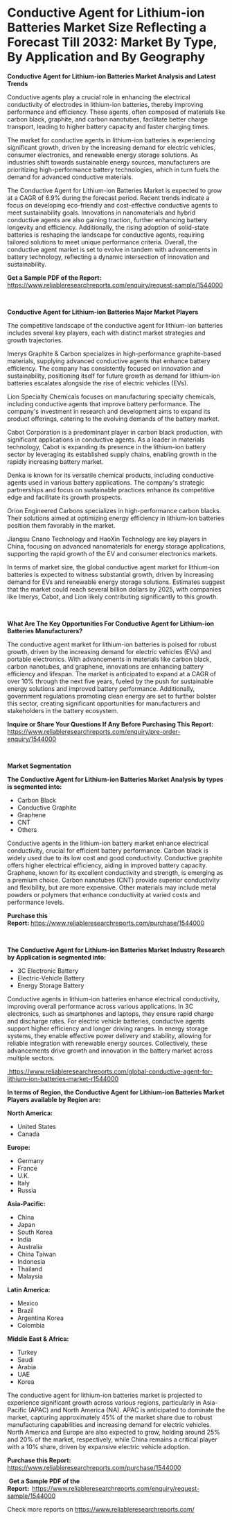 <p><h1>Conductive Agent for Lithium-ion Batteries Market Size Reflecting a Forecast Till 2032: Market By Type, By Application and By Geography</h1></p><p><strong>Conductive Agent for Lithium-ion Batteries Market Analysis and Latest Trends</strong></p>
<p><p>Conductive agents play a crucial role in enhancing the electrical conductivity of electrodes in lithium-ion batteries, thereby improving performance and efficiency. These agents, often composed of materials like carbon black, graphite, and carbon nanotubes, facilitate better charge transport, leading to higher battery capacity and faster charging times.</p><p>The market for conductive agents in lithium-ion batteries is experiencing significant growth, driven by the increasing demand for electric vehicles, consumer electronics, and renewable energy storage solutions. As industries shift towards sustainable energy sources, manufacturers are prioritizing high-performance battery technologies, which in turn fuels the demand for advanced conductive materials.</p><p>The Conductive Agent for Lithium-ion Batteries Market is expected to grow at a CAGR of 6.9% during the forecast period. Recent trends indicate a focus on developing eco-friendly and cost-effective conductive agents to meet sustainability goals. Innovations in nanomaterials and hybrid conductive agents are also gaining traction, further enhancing battery longevity and efficiency. Additionally, the rising adoption of solid-state batteries is reshaping the landscape for conductive agents, requiring tailored solutions to meet unique performance criteria. Overall, the conductive agent market is set to evolve in tandem with advancements in battery technology, reflecting a dynamic intersection of innovation and sustainability.</p></p>
<p><strong>Get a Sample PDF of the Report:&nbsp;</strong> <a href="https://www.reliableresearchreports.com/enquiry/request-sample/1544000?utm_campaign=3057&utm_medium=2&utm_source=Github&utm_content=ia&utm_term=02042025&utm_id=conductive-agent-for-lithium-ion-batteries">https://www.reliableresearchreports.com/enquiry/request-sample/1544000</a></p>
<p>&nbsp;</p>
<p><strong>Conductive Agent for Lithium-ion Batteries Major Market Players</strong></p>
<p><p>The competitive landscape of the conductive agent for lithium-ion batteries includes several key players, each with distinct market strategies and growth trajectories. </p><p>Imerys Graphite & Carbon specializes in high-performance graphite-based materials, supplying advanced conductive agents that enhance battery efficiency. The company has consistently focused on innovation and sustainability, positioning itself for future growth as demand for lithium-ion batteries escalates alongside the rise of electric vehicles (EVs).</p><p>Lion Specialty Chemicals focuses on manufacturing specialty chemicals, including conductive agents that improve battery performance. The company's investment in research and development aims to expand its product offerings, catering to the evolving demands of the battery market.</p><p>Cabot Corporation is a predominant player in carbon black production, with significant applications in conductive agents. As a leader in materials technology, Cabot is expanding its presence in the lithium-ion battery sector by leveraging its established supply chains, enabling growth in the rapidly increasing battery market.</p><p>Denka is known for its versatile chemical products, including conductive agents used in various battery applications. The company's strategic partnerships and focus on sustainable practices enhance its competitive edge and facilitate its growth prospects.</p><p>Orion Engineered Carbons specializes in high-performance carbon blacks. Their solutions aimed at optimizing energy efficiency in lithium-ion batteries position them favorably in the market.</p><p>Jiangsu Cnano Technology and HaoXin Technology are key players in China, focusing on advanced nanomaterials for energy storage applications, supporting the rapid growth of the EV and consumer electronics markets.</p><p>In terms of market size, the global conductive agent market for lithium-ion batteries is expected to witness substantial growth, driven by increasing demand for EVs and renewable energy storage solutions. Estimates suggest that the market could reach several billion dollars by 2025, with companies like Imerys, Cabot, and Lion likely contributing significantly to this growth.</p></p>
<p>&nbsp;</p>
<p><strong>What Are The Key Opportunities For Conductive Agent for Lithium-ion Batteries Manufacturers?</strong></p>
<p><p>The conductive agent market for lithium-ion batteries is poised for robust growth, driven by the increasing demand for electric vehicles (EVs) and portable electronics. With advancements in materials like carbon black, carbon nanotubes, and graphene, innovations are enhancing battery efficiency and lifespan. The market is anticipated to expand at a CAGR of over 10% through the next five years, fueled by the push for sustainable energy solutions and improved battery performance. Additionally, government regulations promoting clean energy are set to further bolster this sector, creating significant opportunities for manufacturers and stakeholders in the battery ecosystem.</p></p>
<p><strong>Inquire or Share Your Questions If Any Before Purchasing This Report:</strong> <a href="https://www.reliableresearchreports.com/enquiry/pre-order-enquiry/1544000?utm_campaign=3057&utm_medium=2&utm_source=Github&utm_content=ia&utm_term=02042025&utm_id=conductive-agent-for-lithium-ion-batteries">https://www.reliableresearchreports.com/enquiry/pre-order-enquiry/1544000</a></p>
<p>&nbsp;</p>
<p><strong>Market Segmentation</strong></p>
<p><strong>The Conductive Agent for Lithium-ion Batteries Market Analysis by types is segmented into:</strong></p>
<p><ul><li>Carbon Black</li><li>Conductive Graphite</li><li>Graphene</li><li>CNT</li><li>Others</li></ul></p>
<p><p>Conductive agents in the lithium-ion battery market enhance electrical conductivity, crucial for efficient battery performance. Carbon black is widely used due to its low cost and good conductivity. Conductive graphite offers higher electrical efficiency, aiding in improved battery capacity. Graphene, known for its excellent conductivity and strength, is emerging as a premium choice. Carbon nanotubes (CNT) provide superior conductivity and flexibility, but are more expensive. Other materials may include metal powders or polymers that enhance conductivity at varied costs and performance levels.</p></p>
<p><strong>Purchase this Report:&nbsp;</strong><a href="https://www.reliableresearchreports.com/purchase/1544000?utm_campaign=3057&utm_medium=2&utm_source=Github&utm_content=ia&utm_term=02042025&utm_id=conductive-agent-for-lithium-ion-batteries">https://www.reliableresearchreports.com/purchase/1544000</a></p>
<p>&nbsp;</p>
<p><strong>The Conductive Agent for Lithium-ion Batteries Market Industry Research by Application is segmented into:</strong></p>
<p><ul><li>3C Electronic Battery</li><li>Electric-Vehicle Battery</li><li>Energy Storage Battery</li></ul></p>
<p><p>Conductive agents in lithium-ion batteries enhance electrical conductivity, improving overall performance across various applications. In 3C electronics, such as smartphones and laptops, they ensure rapid charge and discharge rates. For electric vehicle batteries, conductive agents support higher efficiency and longer driving ranges. In energy storage systems, they enable effective power delivery and stability, allowing for reliable integration with renewable energy sources. Collectively, these advancements drive growth and innovation in the battery market across multiple sectors.</p></p>
<p><a href="https://www.reliableresearchreports.com/global-conductive-agent-for-lithium-ion-batteries-market-r1544000?utm_campaign=3057&utm_medium=2&utm_source=Github&utm_content=ia&utm_term=02042025&utm_id=conductive-agent-for-lithium-ion-batteries">&nbsp;https://www.reliableresearchreports.com/global-conductive-agent-for-lithium-ion-batteries-market-r1544000</a></p>
<p><strong>In terms of Region, the Conductive Agent for Lithium-ion Batteries Market Players available by Region are:</strong></p>
<p>
    <p> <strong> North America: </strong>
        <ul>
            <li>United States</li>
            <li>Canada</li>
        </ul>
        </p> 
    <p> <strong> Europe: </strong>
        <ul>
            <li>Germany</li>
            <li>France</li>
            <li>U.K.</li>
            <li>Italy</li>
            <li>Russia</li>
        </ul>
        </p> 
    <p> <strong> Asia-Pacific: </strong>
        <ul>
            <li>China</li>
            <li>Japan</li>
            <li>South Korea</li>
            <li>India</li>
            <li>Australia</li>
            <li>China Taiwan</li>
            <li>Indonesia</li>
            <li>Thailand</li>
            <li>Malaysia</li>
        </ul>
        </p> 
    <p> <strong> Latin America: </strong>
        <ul>
            <li>Mexico</li>
            <li>Brazil</li>
            <li>Argentina Korea</li>
            <li>Colombia</li>
        </ul>
        </p> 
    <p> <strong> Middle East & Africa: </strong>
        <ul>
            <li>Turkey</li>
            <li>Saudi</li>
            <li>Arabia</li>
            <li>UAE</li>
            <li>Korea</li>
        </ul>
    </p>
    </p>
<p><p>The conductive agent for lithium-ion batteries market is projected to experience significant growth across various regions, particularly in Asia-Pacific (APAC) and North America (NA). APAC is anticipated to dominate the market, capturing approximately 45% of the market share due to robust manufacturing capabilities and increasing demand for electric vehicles. North America and Europe are also expected to grow, holding around 25% and 20% of the market, respectively, while China remains a critical player with a 10% share, driven by expansive electric vehicle adoption.</p></p>
<p><strong>Purchase this Report: </strong><a href="https://www.reliableresearchreports.com/purchase/1544000?utm_campaign=3057&utm_medium=2&utm_source=Github&utm_content=ia&utm_term=02042025&utm_id=conductive-agent-for-lithium-ion-batteries">https://www.reliableresearchreports.com/purchase/1544000</a></p>
<p>&nbsp;<strong>Get a Sample PDF of the Report:&nbsp;&nbsp;</strong><a href="https://www.reliableresearchreports.com/enquiry/request-sample/1544000?utm_campaign=3057&utm_medium=2&utm_source=Github&utm_content=ia&utm_term=02042025&utm_id=conductive-agent-for-lithium-ion-batteries">https://www.reliableresearchreports.com/enquiry/request-sample/1544000</a></p>
<p><strong></strong></p>
<p>Check more reports on <a href="https://www.reliableresearchreports.com/?utm_campaign=3057&utm_medium=2&utm_source=Github&utm_content=ia&utm_term=02042025&utm_id=conductive-agent-for-lithium-ion-batteries">https://www.reliableresearchreports.com/</a></p>